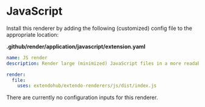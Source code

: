 # JavaScript

Install this renderer by adding the following (customized) config file to the appropriate location: 

**.github/render/application/javascript/extension.yaml**
```yaml
name: JS render
description: Render large (minimized) JavaScript files in a more readable form

render:
  file:
    uses: extendohub/extendo-renderers/js/dist/index.js
```

There are currently no configuration inputs for this renderer.
